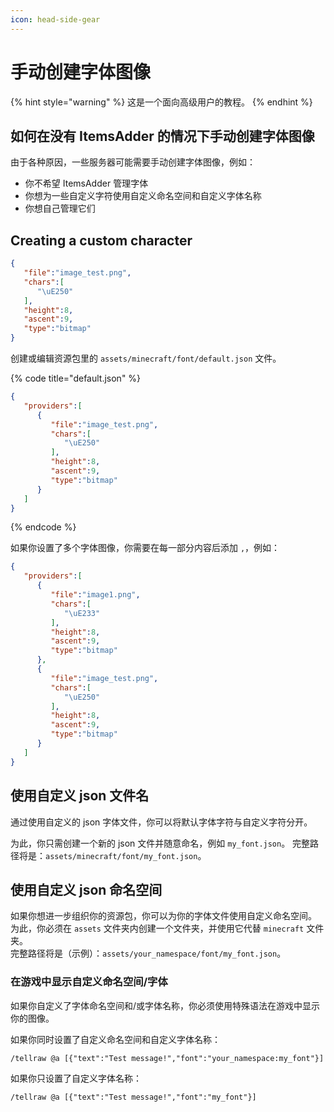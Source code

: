 ```yaml
---
icon: head-side-gear
---
```


# 手动创建字体图像

{% hint style="warning" %}
这是一个面向高级用户的教程。
{% endhint %}

## 如何在没有 ItemsAdder 的情况下手动创建字体图像

由于各种原因，一些服务器可能需要手动创建字体图像，例如：

* 你不希望 ItemsAdder 管理字体
* 你想为一些自定义字符使用自定义命名空间和自定义字体名称
* 你想自己管理它们

## Creating a custom character

```json
{
   "file":"image_test.png",
   "chars":[
      "\uE250"
   ],
   "height":8,
   "ascent":9,
   "type":"bitmap"
}
```

创建或编辑资源包里的 `assets/minecraft/font/default.json` 文件。

{% code title="default.json" %}
```json
{
   "providers":[
      {
         "file":"image_test.png",
         "chars":[
            "\uE250"
         ],
         "height":8,
         "ascent":9,
         "type":"bitmap"
      }
   ]
}
```
{% endcode %}

如果你设置了多个字体图像，你需要在每一部分内容后添加 `,`，例如：

```json
{
   "providers":[
      {
         "file":"image1.png",
         "chars":[
            "\uE233"
         ],
         "height":8,
         "ascent":9,
         "type":"bitmap"
      },
      {
         "file":"image_test.png",
         "chars":[
            "\uE250"
         ],
         "height":8,
         "ascent":9,
         "type":"bitmap"
      }
   ]
}
```

## 使用自定义 json 文件名

通过使用自定义的 json 字体文件，你可以将默认字体字符与自定义字符分开。

为此，你只需创建一个新的 json 文件并随意命名，例如 `my_font.json`。 完整路径将是：`assets/minecraft/font/my_font.json`。

## 使用自定义 json 命名空间

如果你想进一步组织你的资源包，你可以为你的字体文件使用自定义命名空间。\
为此，你必须在 `assets` 文件夹内创建一个文件夹，并使用它代替 `minecraft` 文件夹。\
完整路径将是（示例）：`assets/your_namespace/font/my_font.json`。

### 在游戏中显示自定义命名空间/字体

如果你自定义了字体命名空间和/或字体名称，你必须使用特殊语法在游戏中显示你的图像。

如果你同时设置了自定义命名空间和自定义字体名称：

`/tellraw @a [{"text":"Test message!","font":"your_namespace:my_font"}]`

如果你只设置了自定义字体名称：

`/tellraw @a [{"text":"Test message!","font":"my_font"}]`
